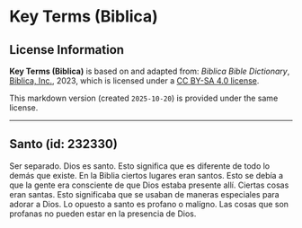 # Key Terms (Biblica)

## License Information

**Key Terms (Biblica)** is based on and adapted from: _Biblica Bible Dictionary_, [Biblica, Inc.](https://www.biblica.com/), 2023, which is licensed under a [CC BY-SA 4.0 license](https://creativecommons.org/licenses/by-sa/4.0/legalcode.en).

This markdown version (created `2025-10-20`) is provided under the same license.



--------------------------------

## Santo (id: 232330)

Ser separado. Dios es santo. Esto significa que es diferente de todo lo demás que existe. En la Biblia ciertos lugares eran santos. Esto se debía a que la gente era consciente de que Dios estaba presente allí. Ciertas cosas eran santas. Esto significaba que se usaban de maneras especiales para adorar a Dios. Lo opuesto a santo es profano o malígno. Las cosas que son profanas no pueden estar en la presencia de Dios.


